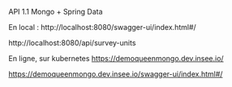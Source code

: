 API 1.1 Mongo + Spring Data

En local :
http://localhost:8080/swagger-ui/index.html#/

http://localhost:8080/api/survey-units


En ligne, sur kubernetes
https://demoqueenmongo.dev.insee.io/

https://demoqueenmongo.dev.insee.io/swagger-ui/index.html#/

